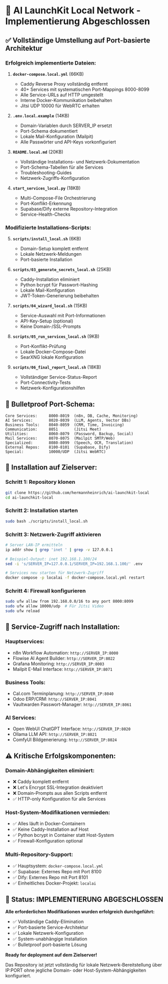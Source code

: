# 🎯 AI LaunchKit Local Network - Implementierung Abgeschlossen

## ✅ Vollständige Umstellung auf Port-basierte Architektur

### **Erfolgreich implementierte Dateien:**

1. **`docker-compose.local.yml`** (66KB)
   - Caddy Reverse Proxy vollständig entfernt
   - 40+ Services mit systematischen Port-Mappings 8000-8099
   - Alle Service-URLs auf HTTP umgestellt
   - Interne Docker-Kommunikation beibehalten
   - Jitsi UDP 10000 für WebRTC erhalten

2. **`.env.local.example`** (14KB)  
   - Domain-Variablen durch SERVER_IP ersetzt
   - Port-Schema dokumentiert
   - Lokale Mail-Konfiguration (Mailpit)
   - Alle Passwörter und API-Keys vorkonfiguriert

3. **`README.local.md`** (20KB)
   - Vollständige Installations- und Netzwerk-Dokumentation
   - Port-Schema-Tabellen für alle Services
   - Troubleshooting-Guides
   - Netzwerk-Zugriffs-Konfiguration

4. **`start_services_local.py`** (18KB)
   - Multi-Compose-File Orchestrierung
   - Port-Konflikt-Erkennung  
   - Supabase/Dify externe Repository-Integration
   - Service-Health-Checks

### **Modifizierte Installations-Scripts:**

5. **`scripts/install_local.sh`** (6KB)
   - Domain-Setup komplett entfernt
   - Lokale Netzwerk-Meldungen
   - Port-basierte Installation

6. **`scripts/03_generate_secrets_local.sh`** (25KB)
   - Caddy-Installation eliminiert  
   - Python bcrypt für Passwort-Hashing
   - Lokale Mail-Konfiguration
   - JWT-Token-Generierung beibehalten

7. **`scripts/04_wizard_local.sh`** (15KB)
   - Service-Auswahl mit Port-Informationen
   - API-Key-Setup (optional)
   - Keine Domain-/SSL-Prompts

8. **`scripts/05_run_services_local.sh`** (9KB)
   - Port-Konflikt-Prüfung
   - Lokale Docker-Compose-Datei
   - SearXNG lokale Konfiguration

9. **`scripts/06_final_report_local.sh`** (18KB)
   - Vollständiger Service-Status-Report
   - Port-Connectivity-Tests
   - Netzwerk-Konfigurationshilfen

## 🎯 **Bulletproof Port-Schema:**

```
Core Services:     8000-8019  (n8n, DB, Cache, Monitoring)
AI Services:       8020-8039  (LLM, Agents, Vector DBs)
Business Tools:    8040-8059  (CRM, Time, Invoicing)
Communication:     8051       (Jitsi Meet)
Utilities:         8060-8079  (Password, Backup, Social)
Mail Services:     8070-8075  (Mailpit SMTP/Web)
Specialized:       8080-8099  (Speech, OCR, Translation)
External Repos:    8100-8101  (Supabase, Dify)
Special:           10000/UDP  (Jitsi WebRTC)
```

## 🚀 **Installation auf Zielserver:**

### **Schritt 1: Repository klonen**
```bash
git clone https://github.com/hermannheinrich/ai-launchkit-local
cd ai-launchkit-local
```

### **Schritt 2: Installation starten**  
```bash
sudo bash ./scripts/install_local.sh
```

### **Schritt 3: Netzwerk-Zugriff aktivieren**
```bash
# Server LAN-IP ermitteln
ip addr show | grep 'inet ' | grep -v 127.0.0.1

# Beispiel-Output: inet 192.168.1.100/24
sed -i 's/SERVER_IP=127.0.0.1/SERVER_IP=192.168.1.100/' .env

# Services neu starten für Netzwerk-Zugriff
docker compose -p localai -f docker-compose.local.yml restart
```

### **Schritt 4: Firewall konfigurieren**
```bash
sudo ufw allow from 192.168.0.0/16 to any port 8000:8099
sudo ufw allow 10000/udp  # Für Jitsi Video
sudo ufw reload
```

## 🔧 **Service-Zugriff nach Installation:**

### **Hauptservices:**
- n8n Workflow Automation: `http://SERVER_IP:8000`
- Flowise AI Agent Builder: `http://SERVER_IP:8022` 
- Grafana Monitoring: `http://SERVER_IP:8003`
- Mailpit E-Mail Interface: `http://SERVER_IP:8071`

### **Business Tools:**
- Cal.com Terminplanung: `http://SERVER_IP:8040`
- Odoo ERP/CRM: `http://SERVER_IP:8041`
- Vaultwarden Passwort-Manager: `http://SERVER_IP:8061`

### **AI Services:**
- Open WebUI ChatGPT Interface: `http://SERVER_IP:8020`
- Ollama LLM API: `http://SERVER_IP:8021`
- ComfyUI Bildgenerierung: `http://SERVER_IP:8024`

## ⚠️ **Kritische Erfolgskomponenten:**

### **Domain-Abhängigkeiten eliminiert:**
- ❌ Caddy komplett entfernt
- ❌ Let's Encrypt SSL-Integration deaktiviert
- ❌ Domain-Prompts aus allen Scripts entfernt
- ✅ HTTP-only Konfiguration für alle Services

### **Host-System-Modifikationen vermieden:**
- ✅ Alles läuft in Docker-Containern
- ✅ Keine Caddy-Installation auf Host
- ✅ Python bcrypt in Container statt Host-System
- ✅ Firewall-Konfiguration optional

### **Multi-Repository-Support:**
- ✅ Hauptsystem: `docker-compose.local.yml`
- ✅ Supabase: Externes Repo mit Port 8100
- ✅ Dify: Externes Repo mit Port 8101
- ✅ Einheitliches Docker-Projekt: `localai`

## 🎉 **Status: IMPLEMENTIERUNG ABGESCHLOSSEN**

**Alle erforderlichen Modifikationen wurden erfolgreich durchgeführt:**

- ✅ Vollständige Caddy-Elimination 
- ✅ Port-basierte Service-Architektur
- ✅ Lokale Netzwerk-Konfiguration
- ✅ System-unabhängige Installation
- ✅ Bulletproof port-basierte Lösung

**Ready for deployment auf dem Zielserver!**

Das Repository ist jetzt vollständig für lokale Netzwerk-Bereitstellung über IP:PORT ohne jegliche Domain- oder Host-System-Abhängigkeiten konfiguriert.
